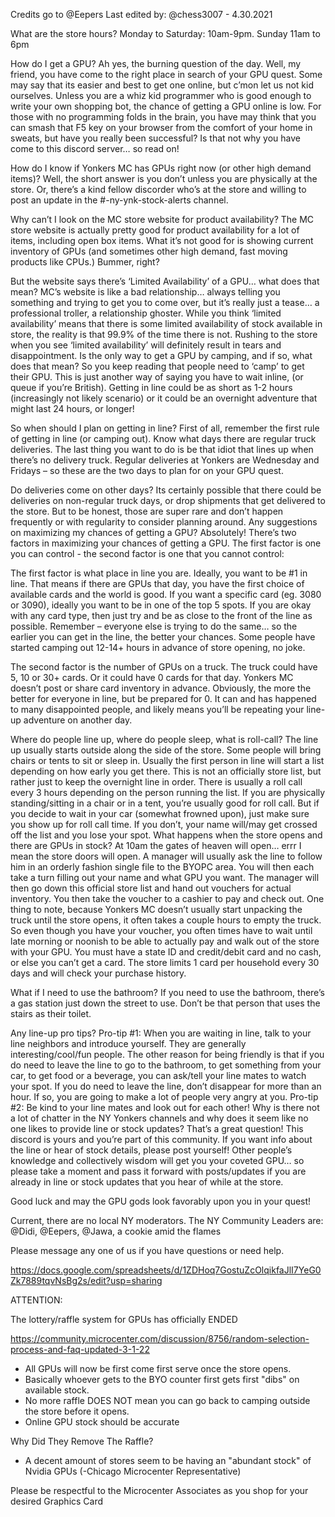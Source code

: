 Credits go to @Eepers Last edited by: @chess3007  - 4.30.2021

What are the store hours?
Monday to Saturday: 10am-9pm. Sunday 11am to 6pm

How do I get a GPU?
Ah yes, the burning question of the day. Well, my friend, you have come to the right place in search of your GPU quest. Some may say that its easier and best to get one online, but c’mon let us not kid ourselves. Unless you are a whiz kid programmer who is good enough to write your own shopping bot, the chance of getting a GPU online is low. For those with no programming folds in the brain, you have may think that you can smash that F5 key on your browser from the comfort of your home in sweats, but have you really been successful? Is that not why you have come to this discord server… so read on!

How do I know if Yonkers MC has GPUs right now (or other high demand items)?
Well, the short answer is you don’t unless you are physically at the store. Or, there’s a kind fellow discorder who’s at the store and willing to post an update in the #-ny-ynk-stock-alerts channel.

Why can’t I look on the MC store website for product availability?
The MC store website is actually pretty good for product availability for a lot of items, including open box items. What it’s not good for is showing current inventory of GPUs (and sometimes other high demand, fast moving products like CPUs.) Bummer, right?

But the website says there’s ‘Limited Availability’ of a GPU… what does that mean?
MC’s website is like a bad relationship… always telling you something and trying to get you to come over, but it’s really just a tease… a professional troller, a relationship ghoster. While you think ‘limited availability’ means that there is some limited availability of stock available in store, the reality is that 99.9% of the time there is not. Rushing to the store when you see ‘limited availability’ will definitely result in tears and disappointment. 
Is the only way to get a GPU by camping, and if so, what does that mean?
So you keep reading that people need to ‘camp’ to get their GPU. This is just another way of saying you have to wait inline, (or queue if you’re British). Getting in line could be as short as 1-2 hours (increasingly not likely scenario) or it could be an overnight adventure that might last 24 hours, or longer!

So when should I plan on getting in line?
First of all, remember the first rule of getting in line (or camping out). Know what days there are regular truck deliveries. The last thing you want to do is be that idiot that lines up when there’s no delivery truck. Regular deliveries at Yonkers are Wednesday and Fridays – so these are the two days to plan for on your GPU quest.

Do deliveries come on other days?
Its certainly possible that there could be deliveries on non-regular truck days, or drop shipments that get delivered to the store. But to be honest, those are super rare and don’t happen frequently or with regularity to consider planning around.
Any suggestions on maximizing my chances of getting a GPU?
Absolutely! There’s two factors in maximizing your chances of getting a GPU. The first factor is one you can control - the second factor is one that you cannot control: 

The first factor is what place in line you are. Ideally, you want to be #1 in line. That means if there are GPUs that day, you have the first choice of available cards and the world is good. If you want a specific card (eg. 3080 or 3090), ideally you want to be in one of the top 5 spots. If you are okay with any card type, then just try and be as close to the front of the line as possible. Remember – everyone else is trying to do the same… so the earlier you can get in the line, the better your chances. Some people have started camping out 12-14+ hours in advance of store opening, no joke. 

The second factor is the number of GPUs on a truck. The truck could have 5, 10 or 30+ cards. Or it could have 0 cards for that day. Yonkers MC doesn’t post or share card inventory in advance. Obviously, the more the better for everyone in line, but be prepared for 0. It can and has happened to many disappointed people, and likely means you’ll be repeating your line-up adventure on another day.

Where do people line up, where do people sleep, what is roll-call?
The line up usually starts outside along the side of the store. Some people will bring chairs or tents to sit or sleep in. Usually the first person in line will start a list depending on how early you get there. This is not an officially store list, but rather just to keep the overnight line in order. There is usually a roll call every 3 hours depending on the person running the list. If you are physically standing/sitting in a chair or in a tent, you’re usually good for roll call. But if you decide to wait in your car (somewhat frowned upon), just make sure you show up for roll call time. If you don’t, your name will/may get crossed off the list and you lose your spot.
What happens when the store opens and there are GPUs in stock?
At 10am the gates of heaven will open… errr I mean the store doors will open. A manager will usually ask the line to follow him in an orderly fashion single file to the BYOPC area. You will then each take a turn filling out your name and what GPU you want. The manager will then go down this official store list and hand out vouchers for actual inventory. You then take the voucher to a cashier to pay and check out. One thing to note, because Yonkers MC doesn’t usually start unpacking the truck until the store opens, it often takes a couple hours to empty the truck. So even though you have your voucher, you often times have to wait until late morning or noonish to be able to actually pay and walk out of the store with your GPU.
You must have a state ID and credit/debit card and no cash, or else you can’t get a card. The store limits 1 card per household every 30 days and will check your purchase history.

What if I need to use the bathroom?
If you need to use the bathroom, there’s a gas station just down the street to use. Don’t be that person that uses the stairs as their toilet.

Any line-up pro tips?
Pro-tip #1: When you are waiting in line, talk to your line neighbors and introduce yourself. They are generally interesting/cool/fun people. The other reason for being friendly is that if you do need to leave the line to go to the bathroom, to get something from your car, to get food or a beverage, you can ask/tell your line mates to watch your spot. If you do need to leave the line, don’t disappear for more than an hour. If so, you are going to make a lot of people very angry at you.
Pro-tip #2: Be kind to your line mates and look out for each other! 
Why is there not a lot of chatter in the NY Yonkers channels and why does it seem like no one likes to provide line or stock updates?
That’s a great question! This discord is yours and you’re part of this community. If you want info about the line or hear of stock details, please post yourself! Other people’s knowledge and collectively wisdom will get you your coveted GPU… so please take a moment and pass it forward with posts/updates if you are already in line or stock updates that you hear of while at the store.

Good luck and may the GPU gods look favorably upon you in your quest!

Current, there are no local NY moderators.
The NY Community Leaders are: @Didi, @Eepers, @Jawa, a cookie amid the flames 

Please message any one of us if you have questions or need help.

https://docs.google.com/spreadsheets/d/1ZDHoq7GostuZcOlqikfaJlI7YeG0Zk7889tqvNsBg2s/edit?usp=sharing

ATTENTION:

The lottery/raffle system for GPUs has officially ENDED

https://community.microcenter.com/discussion/8756/random-selection-process-and-faq-updated-3-1-22

- All GPUs will now be first come first serve once the store opens.
- Basically whoever gets to the BYO counter first gets first "dibs" on available stock.
- No more raffle DOES NOT mean you can go back to camping outside the store before it opens.
- Online GPU stock should be accurate

Why Did They Remove The Raffle?
- A decent amount of stores seem to be having an "abundant stock" of Nvidia GPUs (-Chicago Microcenter Representative)

Please be respectful to the Microcenter Associates as you shop for your desired Graphics Card